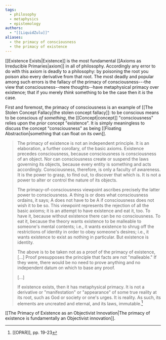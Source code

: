 ```yaml
---
tags:
  - philosophy
  - metaphysics
  - epistemology
authors:
  - "[[LiquidZulu]]"
aliases:
  - the primacy of consciousness
  - the primacy of existence
---
```

[[Existence Exists|Existence]] is the most fundamental [[Axioms as Irreducible Primaries|axiom]] in all of philosophy. Accordingly any error to do with this axiom is deadly to a philosophy: by poisoning the root you poison also every derivative from that root. The most deadly and popular among such errors is the fallacy of the primacy of consciousness---the view that consciousness--mere thoughts--have metaphysical primacy over existence; that if you merely *think* something to be the case then it *is* the case.

First and foremost, the primacy of consciousness is an example of [[The Stolen Concept Fallacy|the stolen concept fallacy]]: to be conscious means to be conscious *of something*, the [[Concept|concept]] "consciousness" relies upon the *prior* concept "existence". It is simply meaningless to discuss the concept "consciousness" as being [[Floating Abstraction|something that can float on its own]].

>The primacy of existence is not an independent principle. It is an elaboration, a further corollary, of the basic axioms. Existence precedes consciousness, because consciousness is consciousness of an object. Nor can consciousness create or suspend the laws governing its objects, because every entity is something and acts accordingly. Consciousness, therefore, is only a faculty of awareness. It is the power to grasp, to find out, to discover that which is. It is not a power to alter or control the nature of its objects.
>
>The primacy-of-consciousness viewpoint ascribes precisely the latter power to consciousness. A thing is or does what consciousness ordains, it says; A does not have to be A if consciousness does not wish it to be so. This viewpoint represents the rejection of all the basic axioms; it is an attempt to have existence and eat it, too. To have it, because without existence there can be no consciousness. To eat it, because the theory wants existence to be malleable to someone's mental contents; i.e., it wants existence to shrug off the restrictions of identity in order to obey someone's desires; i.e., it wants existence to exist as nothing in particular. But existence is identity.
>
>The above is to be taken not as a proof of the primacy of existence, \[...] Proof presupposes the principle that facts are not "malleable." If they were, there would be no need to prove anything and no independent datum on which to base any proof.
> 
>\[...]
> 
>If existence exists, then it has metaphysical primacy. It is not a derivative or "manifestation" or "appearance" of some true reality at its root, such as God or society or one's urges. It is reality. As such, its elements are uncreated and eternal, and its laws, immutable.[^1]

[[The Primacy of Existence as an Objectivist Innovation|The primacy of existence is fundamentally an Objectivist innovation]].

[^1]: [[OPAR]], pp. 19-23